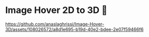 # Image Hover 2D to 3D 🤩

https://github.com/anaslaghrissi/Image-Hover-3D/assets/108026572/a8d1e695-b19d-40e2-bdee-2e07f59466f6
